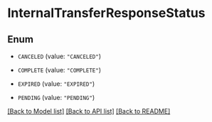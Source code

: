 # InternalTransferResponseStatus

## Enum


* `CANCELED` (value: `"CANCELED"`)

* `COMPLETE` (value: `"COMPLETE"`)

* `EXPIRED` (value: `"EXPIRED"`)

* `PENDING` (value: `"PENDING"`)


[[Back to Model list]](../README.md#documentation-for-models) [[Back to API list]](../README.md#documentation-for-api-endpoints) [[Back to README]](../README.md)


